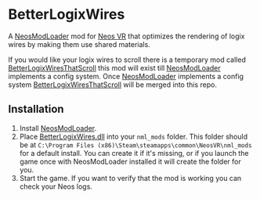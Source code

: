 # BetterLogixWires

A [NeosModLoader](https://github.com/zkxs/NeosModLoader) mod for [Neos VR](https://neos.com/) that optimizes the rendering of logix wires by making them use shared materials.

If you would like your logix wires to scroll there is a temporary mod called [BetterLogixWiresThatScroll](https://github.com/eia485/NeosBetterLogixWiresThatScroll/) this mod will exist till [NeosModLoader](https://github.com/zkxs/NeosModLoader) implements a config system. Once [NeosModLoader](https://github.com/zkxs/NeosModLoader) implements a config system [BetterLogixWiresThatScroll](https://github.com/eia485/NeosBetterLogixWiresThatScroll/) will be merged into this repo.

## Installation
1. Install [NeosModLoader](https://github.com/zkxs/NeosModLoader).
1. Place [BetterLogixWires.dll](https://github.com/eia485/NeosBetterLogixWires/releases/latest/download/BetterLogixWires.dll) into your `nml_mods` folder. This folder should be at `C:\Program Files (x86)\Steam\steamapps\common\NeosVR\nml_mods` for a default install. You can create it if it's missing, or if you launch the game once with NeosModLoader installed it will create the folder for you.
1. Start the game. If you want to verify that the mod is working you can check your Neos logs.